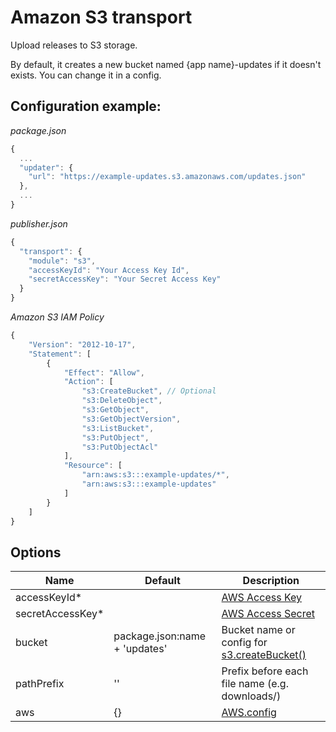 # Amazon S3 transport

Upload releases to S3 storage.

By default, it creates a new bucket named {app name}-updates if it
doesn't exists. You can change it in a config.

## Configuration example:
*package.json*
```js
{
  ...
  "updater": {
    "url": "https://example-updates.s3.amazonaws.com/updates.json"
  },
  ...
}
```

*publisher.json*
```js
{
  "transport": {
    "module": "s3",
    "accessKeyId": "Your Access Key Id",
    "secretAccessKey": "Your Secret Access Key"
  }
}
```

*Amazon S3 IAM Policy*
```js
{
    "Version": "2012-10-17",
    "Statement": [
        {
            "Effect": "Allow",
            "Action": [
                "s3:CreateBucket", // Optional
                "s3:DeleteObject",
                "s3:GetObject",
                "s3:GetObjectVersion",
                "s3:ListBucket",
                "s3:PutObject",
                "s3:PutObjectAcl"
            ],
            "Resource": [
                "arn:aws:s3:::example-updates/*",
                "arn:aws:s3:::example-updates"
            ]
        }
    ]
}
```

## Options
Name                | Default                       | Description
--------------------|-------------------------------|------------
accessKeyId*        |                               | [AWS Access Key](http://docs.aws.amazon.com/general/latest/gr/managing-aws-access-keys.html)
secretAccessKey*    |                               | [AWS Access Secret](http://docs.aws.amazon.com/general/latest/gr/managing-aws-access-keys.html)
bucket              | package.json:name + 'updates' | Bucket name or config for [s3.createBucket()](http://docs.aws.amazon.com/AWSJavaScriptSDK/latest/AWS/S3.html#createBucket-property)
pathPrefix          | ''                            | Prefix before each file name (e.g. downloads/)
aws                 | {}                            | [AWS.config](http://docs.aws.amazon.com/AWSJavaScriptSDK/latest/AWS/Config.html)